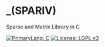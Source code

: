 # _(SPARIV) 
Sparse and Matrix Library in C 

[![PrimaryLang: C](https://img.shields.io/badge/C-11-teal)](https://en.wikipedia.org/wiki/C11_(C_standard_revision))
[![License: LGPL v3](https://img.shields.io/badge/License-LGPL%20v3-blue.svg)](https://www.gnu.org/licenses/lgpl-3.0)

